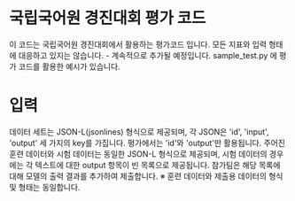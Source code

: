 # 국립국어원 경진대회 평가 코드

이 코드는 국립국어원 경진대회에서 활용하는 평가코드 입니다.
모든 지표와 입력 형태에 대응하고 있지는 않습니다. - 계속적으로 추가될 예정입니다.
sample_test.py 에 평가 코드를 활용한 예시가 있습니다.

# 입력

데이터 세트는 JSON-L(jsonlines) 형식으로 제공되며, 각 JSON은 'id', 'input', 'output' 세 가지의 key를 가집니다. 평가에서는 'id'와 'output'만 활용됩니다.
주어진 훈련 데이터와 시험 데이터는 동일한 JSON-L 형식으로 제공되며, 시험 데이터의 경우에는 각 텍스트에 대한 output 항목이 빈 목록으로 제공됩니다. 참가팀은 해당 목록에 대해 모델의 출력 결과를 추가하여 제출합니다.
※ 훈련 데이터와 제출용 데이터의 형식 및 형태는 동일합니다.
